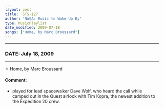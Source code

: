 ```yaml
---
layout: post
title:  STS-127
author: "NASA: Music to Wake Up By"
type: MusicPlaylist
date_modified: 2009-07-18
songs: ["Home, by Marc Broussard"]
---
```


----
### DATE: July 18, 2009
----
✧ Home, by Marc Broussard

#### Comment:
* played for lead spacewalker Dave Wolf, who heard the call while camped out in the Quest airlock with Tim Kopra, the newest addition to the Expedition 20 crew.



<br/>
<center>
	<a target="_blank"
	   href="https://twitter.com/intent/tweet?hashtags=Space,NASA,Playlist,NASAWakeupCalls,SpaceProgram&text={{ page.author}}, '{{ page.songs.first }}' {{ page.title }}, {{ page.date | date: '%B %d, %Y' }}. {{ site.url }}{{ page.url }}&via=nasawakeupcalls"><i class="fab fa-twitter" alt="Tweet this page" style="font-size: 1.3em;"></i></a>
	&nbsp; 	<i class="fas fa-user-astronaut" style="font-size: 1.5em;"></i> &nbsp;
    <a type="amzn" search="'Home, by Marc Broussard'" category="popular music">
    <i class="fab fa-amazon" style="font-size: 1.3em;"></i></a>
</center>
